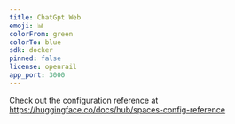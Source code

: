 ```yaml
---
title: ChatGpt Web
emoji: 📊
colorFrom: green
colorTo: blue
sdk: docker
pinned: false
license: openrail
app_port: 3000
---
```


Check out the configuration reference at https://huggingface.co/docs/hub/spaces-config-reference
